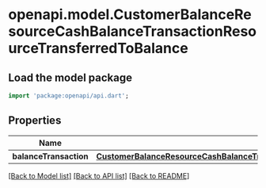 # openapi.model.CustomerBalanceResourceCashBalanceTransactionResourceTransferredToBalance

## Load the model package
```dart
import 'package:openapi/api.dart';
```

## Properties
Name | Type | Description | Notes
------------ | ------------- | ------------- | -------------
**balanceTransaction** | [**CustomerBalanceResourceCashBalanceTransactionResourceTransferredToBalanceBalanceTransaction**](CustomerBalanceResourceCashBalanceTransactionResourceTransferredToBalanceBalanceTransaction.md) |  | 

[[Back to Model list]](../README.md#documentation-for-models) [[Back to API list]](../README.md#documentation-for-api-endpoints) [[Back to README]](../README.md)


